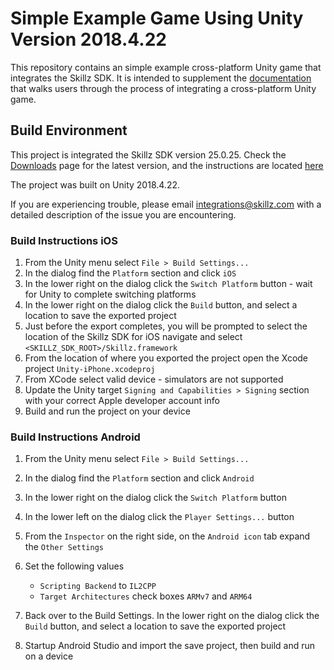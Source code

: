# Simple Example Game Using Unity Version 2018.4.22

This repository contains an simple example cross-platform Unity game that integrates the Skillz SDK. It is intended to supplement the [documentation](https://cdn.skillz.com/doc/developer/unity/install_unity_sdk/) that walks users through the process of integrating a cross-platform Unity game.

## Build Environment

This project is integrated the Skillz SDK version 25.0.25. Check the [Downloads](https://developers.skillz.com/downloads) page for the latest version, and the instructions are located [here](https://docs.skillz.com/docs/installing-skillz-unity/)

The project was built on Unity 2018.4.22.

If you are experiencing trouble, please email integrations@skillz.com with a detailed description of the issue you are encountering.

### Build Instructions iOS

1. From the Unity menu select `File > Build Settings...`
2. In the dialog find the `Platform` section and click `iOS`
3. In the lower right on the dialog click the `Switch Platform` button - wait for Unity to complete switching platforms
4. In the lower right on the dialog click the `Build` button, and select a location to save the exported project
5. Just before the export completes, you will be prompted to select the location of the Skillz SDK for iOS navigate and select `<SKILLZ_SDK_ROOT>/Skillz.framework`
6. From the location of where you exported the project open the Xcode project `Unity-iPhone.xcodeproj`
7. From XCode select valid device - simulators are not supported
8. Update the Unity target `Signing and Capabilities > Signing` section with your correct Apple developer account info
9. Build and run the project on your device

### Build Instructions Android

1. From the Unity menu select `File > Build Settings...`
2. In the dialog find the `Platform` section and click `Android`
3. In the lower right on the dialog click the `Switch Platform` button
4. In the lower left on the dialog click the `Player Settings...` button
5. From the `Inspector` on the right side, on the `Android icon` tab expand the `Other Settings`
6. Set the following values
    - `Scripting Backend` to `IL2CPP`
    - `Target Architectures` check boxes `ARMv7` and `ARM64`

7. Back over to the Build Settings. In the lower right on the dialog click the `Build` button, and select a location to save the exported project
8. Startup Android Studio and import the save project, then build and run on a device
